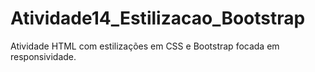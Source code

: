 # Atividade14_Estilizacao_Bootstrap
Atividade HTML com estilizações em CSS e Bootstrap focada em responsividade.
